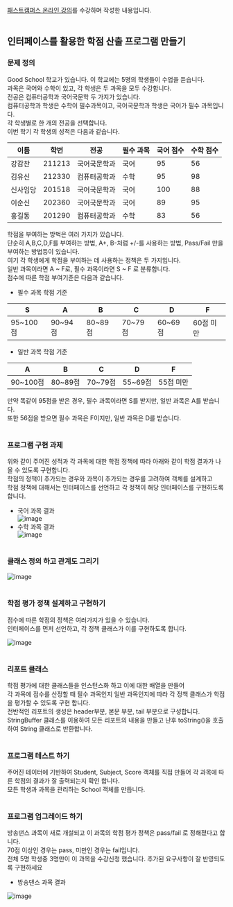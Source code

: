 [패스트캠퍼스 온라인 강의](https://fastcampus.co.kr/dev_online_javaend)를 수강하며 작성한 내용입니다.   
<br>


## 인터페이스를 활용한 학점 산출 프로그램 만들기

### 문제 정의

Good School 학교가 있습니다. 이 학교에는 5명의 학생들이 수업을 듣습니다.   
과목은 국어와 수학이 있고, 각 학생은 두 과목을 모두 수강합니다.   
전공은 컴퓨터공학과 국어국문학 두 가지가 있습니다.   
컴퓨터공학과 학생은 수학이 필수과목이고, 국어국문학과 학생은 국어가 필수 과목입니다.   
각 학생별로 한 개의 전공을 선택합니다.   
이번 학기 각 학생의 성적은 다음과 같습니다.

| 이름 | 학번 | 전공 | 필수 과목 | 국어 점수 | 수학 점수 |
| ------ | ------ | ------ | ------ | ------ | ------ |
| 강감찬 | 211213 | 국어국문학과 | 국어 | 95 | 56 |
| 김유신 | 212330 | 컴퓨터공학과 | 수학 | 95 | 98 |
| 신사임당 | 201518 | 국어국문학과 | 국어 | 100 | 88 |
| 이순신 | 202360 | 국어국문학과 | 국어 | 89 | 95 |
| 홍길동 | 201290 | 컴퓨터공학과 | 수학 | 83 | 56 |

학점을 부여하는 방벅은 여러 가지가 있습니다.   
단순히 A,B,C,D,F를 부여하는 방법, A+, B-처럼 +/-를 사용하는 방법, Pass/Fail 만을 부여하는 방법등이 있습니다.   
여기 각 학생에게 학점을 부여하는 데 사용하는 정책은 두 가지입니다.   
일반 과목이라면 A ~ F로, 필수 과목이라면 S ~ F 로 분류합니다.   
점수에 따른 학점 부여기준은 다음과 같습니다.   

- 필수 과목 학점 기준

| S | A | B | C | D | F |
| ------ | ------ | ------ | ------ | ------ | ------ |
| 95~100점 | 90~94점 | 80~89점 | 70~79점 | 60~69점 | 60점 미만 |

- 일반 과목 학점 기준

| A | B | C | D | F |
| ------ | ------ | ------ | ------ | ------ |
| 90~100점 | 80~89점 | 70~79점 | 55~69점 | 55점 미만 |

만약 똑같이 95점을 받은 경우, 필수 과목이라면 S를 받지만, 일반 과목은 A를 받습니다.   
또한 56점을 받으면 필수 과목은 F이지만, 일반 과목은 D를 받습니다.
<br><br>

### 프로그램 구현 과제

위와 같이 주어진 성적과 각 과목에 대한 학점 정책에 따라 아래와 같이 학점 결과가 나올 수 있도록 구현합니다.   
학점의 정책이 추가되는 경우와 과목이 추가되는 경우를 고려하여 객체를 설계하고   
학점 정책에 대해서는 인터페이스를 선언하고 각 정책이 해당 인터페이스를 구현하도록 합니다.   

- 국어 과목 결과    
![image](https://user-images.githubusercontent.com/84164109/136355103-634ddd7f-e398-4c9d-bca6-3ece21eb9244.png)
- 수학 과목 결과    
![image](https://user-images.githubusercontent.com/84164109/136355128-a8729ec3-3cf5-4fec-90b2-cffb8c32dd30.png)
<br><br>

### 클래스 정의 하고 관계도 그리기

![image](https://user-images.githubusercontent.com/84164109/136355152-8a8d9c5a-7a7f-44a0-8486-956fdf1ec62f.png)
<br><br>

### 학점 평가 정책 설계하고 구현하기

점수에 따른 학점의 정책은 여러가지가 있을 수 있습니다.   
인터페이스를 먼저 선언하고, 각 정책 클래스가 이를 구현하도록 합니다.   

![image](https://user-images.githubusercontent.com/84164109/136355182-7cfa96df-ff21-42ad-ab0a-3f49d4c53324.png)
<br><br>

### 리포트 클래스 

학점 평가에 대한 클래스들을 인스턴스화 하고 이에 대한 배열을 만들어    
각 과목에 점수를 산정할 때 필수 과목인지 일반 과목인지에 따라 각 정책 클래스가 학점을 평가할 수 있도록 구현 합니다.   
전반적인 리포트의 생성은 header부분, 본문 부분, tail 부분으로 구성합니다.   
StringBuffer 클래스를 이용하여 모든 리포트의 내용을 만들고 난후 toString()을 호출 하여 String 클래스로 반환합니다.
<br><br>

### 프로그램 테스트 하기

주어진 테이터에 기반하여 Student, Subject, Score 객체를 직접 만들어 각 과목에 따른 학점의 결과가 잘 출력되는지 확인 합니다.   
모든 학생과 과목을 관리하는 School 객체를 만듭니다.
<br><br>

### 프로그램 업그레이드 하기

방송댄스 과목이 새로 개설되고 이 과목의 학점 평가 정책은 pass/fail 로 정해졌다고 합니다.   
70점 이상인 경우는 pass, 미만인 경우는 fail입니다.  
전체 5명 학생중 3명만이 이 과목을 수강신청 했습니다. 추가된 요구사항이 잘 반영되도록 구현하세요

- 방송댄스 과목 결과  

![image](https://user-images.githubusercontent.com/84164109/136355230-198320c4-1616-475a-9279-bc7651c895ef.png)
